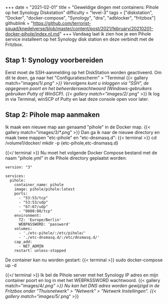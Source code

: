 +++
date = "2021-02-01"
title = "Geweldige dingen met containers: Pihole op het Synology Diskstation"
difficulty = "level-3"
tags = ["diskstation", "Docker", "docker-compose", "Synology", "dns", "adblocker", "fritzbox"]
githublink = "https://github.com/terrorist-squad/knedelverse/blob/master/content/post/2021/february/20210201-docker-pihole/index.nl.md"
+++
Vandaag laat ik zien hoe je een Pihole service installeert op het Synology disk station en deze verbindt met de Fritzbox.
## Stap 1: Synology voorbereiden
Eerst moet de SSH-aanmelding op het DiskStation worden geactiveerd. Om dit te doen, ga naar het "Configuratiescherm" > "Terminal
{{< gallery match="images/1/*.png" >}}
Vervolgens kunt u inloggen via "SSH", de opgegeven poort en het beheerderswachtwoord (Windows-gebruikers gebruiken Putty of WinSCP).
{{< gallery match="images/2/*.png" >}}
Ik log in via Terminal, winSCP of Putty en laat deze console open voor later.
## Stap 2: Pihole map aanmaken
Ik maak een nieuwe map aan genaamd "pihole" in de Docker map.
{{< gallery match="images/3/*.png" >}}
Dan ga ik naar de nieuwe directory en maak twee mappen "etc-pihole" en "etc-dnsmasq.d":
{{< terminal >}}
cd /volume1/docker/
mkdir -p {etc-pihole,etc-dnsmasq.d}

{{</ terminal >}}
Nu moet het volgende Docker Compose bestand met de naam "pihole.yml" in de Pihole directory geplaatst worden:
```
version: "3"

services:
  pihole:
    container_name: pihole
    image: pihole/pihole:latest
    ports:
      - "53:53/tcp"
      - "53:53/udp"
      - "67:67/udp"
      - "8080:80/tcp"
    environment:
      TZ: 'Europe/Berlin'
      WEBPASSWORD: 'password'
    volumes:
      - './etc-pihole/:/etc/pihole/'
      - './etc-dnsmasq.d/:/etc/dnsmasq.d/'
    cap_add:
      - NET_ADMIN
    restart: unless-stopped

```
De container kan nu worden gestart:
{{< terminal >}}
sudo docker-compose up -d

{{</ terminal >}}
Ik bel de Pihole server met het Synology IP adres en mijn container poort en log in met het WEBPASSWORD wachtwoord.
{{< gallery match="images/4/*.png" >}}
Nu kan het DNS adres worden gewijzigd in de Fritzbox onder "Thuisnetwerk" > "Netwerk" > "Netwerk Instellingen".
{{< gallery match="images/5/*.png" >}}
